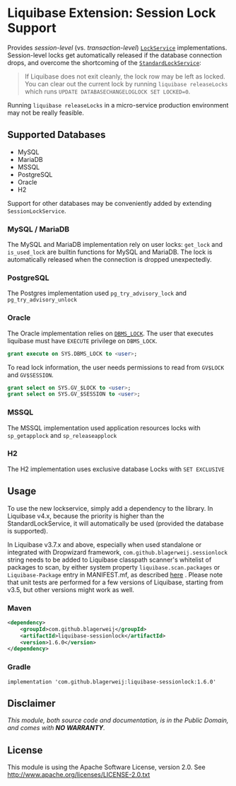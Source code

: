 # Liquibase Extension: Session Lock Support

Provides _session-level_ (vs. _transaction-level_)
[`LockService`](http://www.liquibase.org/javadoc/liquibase/lockservice/LockService.html)
implementations.  Session-level locks get automatically released if the database
connection drops, and overcome the shortcoming of the
[`StandardLockService`](https://docs.liquibase.com/concepts/tracking-tables/databasechangeloglock-table.html):

>   If Liquibase does not exit cleanly, the lock row may be left as locked.
>   You can clear out the current lock by running `liquibase releaseLocks`
>   which runs `UPDATE DATABASECHANGELOGLOCK SET LOCKED=0`.

Running `liquibase releaseLocks` in a micro-service production environment
may not be really feasible.

## Supported Databases

-   MySQL
-   MariaDB
-   MSSQL
-   PostgreSQL
-   Oracle
-   H2

Support for other databases may be conveniently added by extending `SessionLockService`.

### MySQL / MariaDB

The MySQL and MariaDB implementation rely on user locks: `get_lock` and `is_used_lock` are builtin functions for MySQL and MariaDB. The lock is automatically released when the connection is dropped unexpectedly.

### PostgreSQL

The Postgres implementation used `pg_try_advisory_lock` and `pg_try_advisory_unlock`

### Oracle

The Oracle implementation relies on [`DBMS_LOCK`](https://docs.oracle.com/en/database/oracle/oracle-database/19/arpls/DBMS_LOCK.html).
The user that executes liquibase must have `EXECUTE` privilege on `DBMS_LOCK`.
```sql
grant execute on SYS.DBMS_LOCK to <user>;
```

To read lock information, the user needs permissions to read from `GV$LOCK` and `GV$SESSION`.
```sql
grant select on SYS.GV_$LOCK to <user>;
grant select on SYS.GV_$SESSION to <user>;
```

### MSSQL

The MSSQL implementation used application resources locks with `sp_getapplock` and `sp_releaseapplock`

### H2

The H2 implementation uses exclusive database Locks with `SET EXCLUSIVE`

## Usage
To use the new lockservice, simply add a dependency to the library.
In Liquibase v4.x, because the priority is higher than the StandardLockService, it will automatically be used (provided the database is supported).

In Liquibase v3.7.x and above, especially when used standalone or integrated with Dropwizard framework, `com.github.blagerweij.sessionlock` string needs to be added to Liquibase classpath scanner's whitelist of packages to scan, by either system property `liquibase.scan.packages` or `Liquibase-Package` entry in MANIFEST.mf, as described [here](https://github.com/liquibase/liquibase/blob/46fc9ce9ba08806d9ad943983cc99f4f9160aeb7/liquibase-core/src/main/java/liquibase/servicelocator/ServiceLocator.java#L106) . Please note that unit tests are performed for a few versions of Liquibase, starting from v3.5, but other versions might work as well.

### Maven
```xml
<dependency>
    <groupId>com.github.blagerweij</groupId>
    <artifactId>liquibase-sessionlock</artifactId>
    <version>1.6.0</version>
</dependency>
```
### Gradle
`implementation 'com.github.blagerweij:liquibase-sessionlock:1.6.0'`

## Disclaimer

_This module, both source code and documentation, is in the Public Domain, and comes with **NO WARRANTY**._

## License
This module is using the Apache Software License, version 2.0. See http://www.apache.org/licenses/LICENSE-2.0.txt
